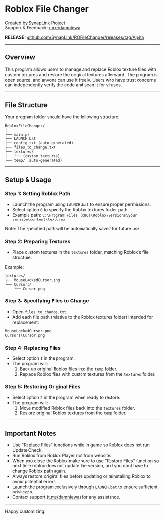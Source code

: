 # Roblox File Changer

Created by SynapLink Project  
Support & Feedback: [t.me/damniewa](https://t.me/damniewa)

**RELEASE:** [github.com/SynapLink/ROFileChanger/releases/tag/Alpha](https://github.com/SynapLink/ROFileChanger/releases/tag/Alpha)

---

## Overview

This program allows users to manage and replace Roblox texture files with custom textures and restore the original textures afterward. The program is open source, and anyone can use it freely. Users who have trust concerns can independently verify the code and scan it for viruses.

---

## File Structure

Your program folder should have the following structure:

```
RobloxFileChanger/
│
├── main.py
├── LAUNCH.bat
├── config.txt (auto-generated)
├── files_to_change.txt
├── textures/
│   └── (custom textures)
└── temp/ (auto-generated)
```

---

## Setup & Usage

### Step 1: Setting Roblox Path

- Launch the program using `LAUNCH.bat` to ensure proper permissions.
- Select option `0` to specify the Roblox textures folder path.
- Example path: `C:\Program Files (x86)\Roblox\Versions\your-version\content\textures`

Note: The specified path will be automatically saved for future use.

### Step 2: Preparing Textures

- Place custom textures in the `textures` folder, matching Roblox's file structure.

Example:
```
textures/
├── MouseLockedCursor.png
└── Cursors/
    └── Cursor.png
```

### Step 3: Specifying Files to Change

- Open `files_to_change.txt`.
- Add each file path (relative to the Roblox textures folder) intended for replacement:

```
MouseLockedCursor.png
Cursors\Cursor.png
```

### Step 4: Replacing Files

- Select option `1` in the program.
- The program will:
  1. Back up original Roblox files into the `temp` folder.
  2. Replace Roblox files with custom textures from the `textures` folder.

### Step 5: Restoring Original Files

- Select option `2` in the program when ready to restore.
- The program will:
  1. Move modified Roblox files back into the `textures` folder.
  2. Restore original Roblox textures from the `temp` folder.

---

## Important Notes

- Use "Replace Files" functions while in game so Roblox does not run Update Check.
- Run Roblox from Roblox Player not from website.
- When you close the Roblox make sure to use "Restore Files" function so next time roblox does not update the version, and you dont have to change Roblox path again.
- Always restore original files before updating or reinstalling Roblox to avoid potential errors.
- Launch the program exclusively through `LAUNCH.bat` to ensure sufficient privileges.
- Contact support ([t.me/damniewa](https://t.me/damniewa)) for any assistance.

---

Happy customizing.


